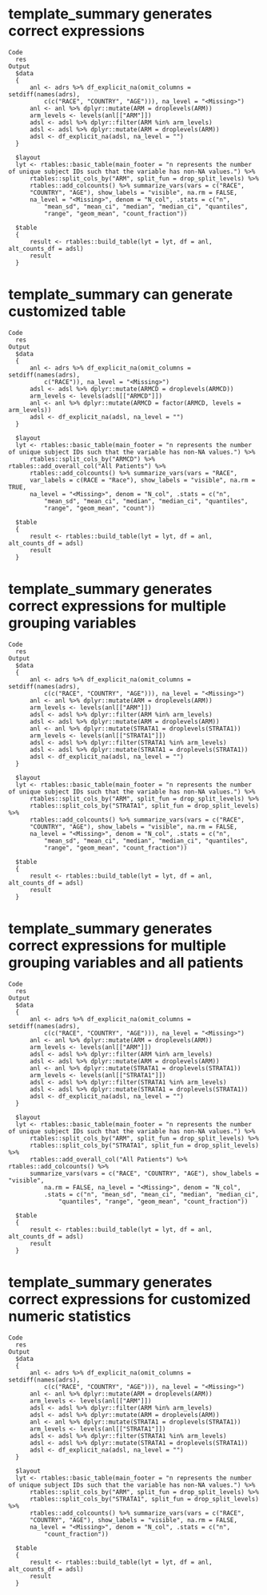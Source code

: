 # template_summary generates correct expressions

    Code
      res
    Output
      $data
      {
          anl <- adrs %>% df_explicit_na(omit_columns = setdiff(names(adrs), 
              c(c("RACE", "COUNTRY", "AGE"))), na_level = "<Missing>")
          anl <- anl %>% dplyr::mutate(ARM = droplevels(ARM))
          arm_levels <- levels(anl[["ARM"]])
          adsl <- adsl %>% dplyr::filter(ARM %in% arm_levels)
          adsl <- adsl %>% dplyr::mutate(ARM = droplevels(ARM))
          adsl <- df_explicit_na(adsl, na_level = "")
      }
      
      $layout
      lyt <- rtables::basic_table(main_footer = "n represents the number of unique subject IDs such that the variable has non-NA values.") %>% 
          rtables::split_cols_by("ARM", split_fun = drop_split_levels) %>% 
          rtables::add_colcounts() %>% summarize_vars(vars = c("RACE", 
          "COUNTRY", "AGE"), show_labels = "visible", na.rm = FALSE, 
          na_level = "<Missing>", denom = "N_col", .stats = c("n", 
              "mean_sd", "mean_ci", "median", "median_ci", "quantiles", 
              "range", "geom_mean", "count_fraction"))
      
      $table
      {
          result <- rtables::build_table(lyt = lyt, df = anl, alt_counts_df = adsl)
          result
      }
      

# template_summary can generate customized table

    Code
      res
    Output
      $data
      {
          anl <- adrs %>% df_explicit_na(omit_columns = setdiff(names(adrs), 
              c("RACE")), na_level = "<Missing>")
          adsl <- adsl %>% dplyr::mutate(ARMCD = droplevels(ARMCD))
          arm_levels <- levels(adsl[["ARMCD"]])
          anl <- anl %>% dplyr::mutate(ARMCD = factor(ARMCD, levels = arm_levels))
          adsl <- df_explicit_na(adsl, na_level = "")
      }
      
      $layout
      lyt <- rtables::basic_table(main_footer = "n represents the number of unique subject IDs such that the variable has non-NA values.") %>% 
          rtables::split_cols_by("ARMCD") %>% rtables::add_overall_col("All Patients") %>% 
          rtables::add_colcounts() %>% summarize_vars(vars = "RACE", 
          var_labels = c(RACE = "Race"), show_labels = "visible", na.rm = TRUE, 
          na_level = "<Missing>", denom = "N_col", .stats = c("n", 
              "mean_sd", "mean_ci", "median", "median_ci", "quantiles", 
              "range", "geom_mean", "count"))
      
      $table
      {
          result <- rtables::build_table(lyt = lyt, df = anl, alt_counts_df = adsl)
          result
      }
      

# template_summary generates correct expressions for multiple grouping variables

    Code
      res
    Output
      $data
      {
          anl <- adrs %>% df_explicit_na(omit_columns = setdiff(names(adrs), 
              c(c("RACE", "COUNTRY", "AGE"))), na_level = "<Missing>")
          anl <- anl %>% dplyr::mutate(ARM = droplevels(ARM))
          arm_levels <- levels(anl[["ARM"]])
          adsl <- adsl %>% dplyr::filter(ARM %in% arm_levels)
          adsl <- adsl %>% dplyr::mutate(ARM = droplevels(ARM))
          anl <- anl %>% dplyr::mutate(STRATA1 = droplevels(STRATA1))
          arm_levels <- levels(anl[["STRATA1"]])
          adsl <- adsl %>% dplyr::filter(STRATA1 %in% arm_levels)
          adsl <- adsl %>% dplyr::mutate(STRATA1 = droplevels(STRATA1))
          adsl <- df_explicit_na(adsl, na_level = "")
      }
      
      $layout
      lyt <- rtables::basic_table(main_footer = "n represents the number of unique subject IDs such that the variable has non-NA values.") %>% 
          rtables::split_cols_by("ARM", split_fun = drop_split_levels) %>% 
          rtables::split_cols_by("STRATA1", split_fun = drop_split_levels) %>% 
          rtables::add_colcounts() %>% summarize_vars(vars = c("RACE", 
          "COUNTRY", "AGE"), show_labels = "visible", na.rm = FALSE, 
          na_level = "<Missing>", denom = "N_col", .stats = c("n", 
              "mean_sd", "mean_ci", "median", "median_ci", "quantiles", 
              "range", "geom_mean", "count_fraction"))
      
      $table
      {
          result <- rtables::build_table(lyt = lyt, df = anl, alt_counts_df = adsl)
          result
      }
      

# template_summary generates correct expressions for multiple grouping variables and all patients

    Code
      res
    Output
      $data
      {
          anl <- adrs %>% df_explicit_na(omit_columns = setdiff(names(adrs), 
              c(c("RACE", "COUNTRY", "AGE"))), na_level = "<Missing>")
          anl <- anl %>% dplyr::mutate(ARM = droplevels(ARM))
          arm_levels <- levels(anl[["ARM"]])
          adsl <- adsl %>% dplyr::filter(ARM %in% arm_levels)
          adsl <- adsl %>% dplyr::mutate(ARM = droplevels(ARM))
          anl <- anl %>% dplyr::mutate(STRATA1 = droplevels(STRATA1))
          arm_levels <- levels(anl[["STRATA1"]])
          adsl <- adsl %>% dplyr::filter(STRATA1 %in% arm_levels)
          adsl <- adsl %>% dplyr::mutate(STRATA1 = droplevels(STRATA1))
          adsl <- df_explicit_na(adsl, na_level = "")
      }
      
      $layout
      lyt <- rtables::basic_table(main_footer = "n represents the number of unique subject IDs such that the variable has non-NA values.") %>% 
          rtables::split_cols_by("ARM", split_fun = drop_split_levels) %>% 
          rtables::split_cols_by("STRATA1", split_fun = drop_split_levels) %>% 
          rtables::add_overall_col("All Patients") %>% rtables::add_colcounts() %>% 
          summarize_vars(vars = c("RACE", "COUNTRY", "AGE"), show_labels = "visible", 
              na.rm = FALSE, na_level = "<Missing>", denom = "N_col", 
              .stats = c("n", "mean_sd", "mean_ci", "median", "median_ci", 
                  "quantiles", "range", "geom_mean", "count_fraction"))
      
      $table
      {
          result <- rtables::build_table(lyt = lyt, df = anl, alt_counts_df = adsl)
          result
      }
      

# template_summary generates correct expressions for customized numeric statistics

    Code
      res
    Output
      $data
      {
          anl <- adrs %>% df_explicit_na(omit_columns = setdiff(names(adrs), 
              c(c("RACE", "COUNTRY", "AGE"))), na_level = "<Missing>")
          anl <- anl %>% dplyr::mutate(ARM = droplevels(ARM))
          arm_levels <- levels(anl[["ARM"]])
          adsl <- adsl %>% dplyr::filter(ARM %in% arm_levels)
          adsl <- adsl %>% dplyr::mutate(ARM = droplevels(ARM))
          anl <- anl %>% dplyr::mutate(STRATA1 = droplevels(STRATA1))
          arm_levels <- levels(anl[["STRATA1"]])
          adsl <- adsl %>% dplyr::filter(STRATA1 %in% arm_levels)
          adsl <- adsl %>% dplyr::mutate(STRATA1 = droplevels(STRATA1))
          adsl <- df_explicit_na(adsl, na_level = "")
      }
      
      $layout
      lyt <- rtables::basic_table(main_footer = "n represents the number of unique subject IDs such that the variable has non-NA values.") %>% 
          rtables::split_cols_by("ARM", split_fun = drop_split_levels) %>% 
          rtables::split_cols_by("STRATA1", split_fun = drop_split_levels) %>% 
          rtables::add_colcounts() %>% summarize_vars(vars = c("RACE", 
          "COUNTRY", "AGE"), show_labels = "visible", na.rm = FALSE, 
          na_level = "<Missing>", denom = "N_col", .stats = c("n", 
              "count_fraction"))
      
      $table
      {
          result <- rtables::build_table(lyt = lyt, df = anl, alt_counts_df = adsl)
          result
      }
      

